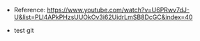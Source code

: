 - Reference: https://www.youtube.com/watch?v=U6PRwv7dJ-U&list=PLl4APkPHzsUUOkOv3i62UidrLmSB8DcGC&index=40

- test git

